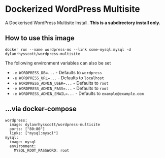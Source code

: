 # Dockerized WordPress Multisite

A Dockerised WordPress Multisite Install. **This is a subdirectory install only.**

## How to use this image

```docker run --name wordpress-ms --link some-mysql:mysql -d dylanrhysscott/wordpress-multisite```

The following environment variables can also be set

* ```-e WORDPRESS_DB=...``` - Defaults to ```wordpress```
* ```-e WORDPRESS_URL=...``` - Defaults to ```localhost```
* ```-e WORDPRESS_ADMIN_USER=...``` - Defaults to ```root```
* ```-e WORDPRESS_ADMIN_PASS=...``` - Defaults to ```root```
* ```-e WORDPRESS_ADMIN_EMAIL=...``` - Defaults to ```example@example.com```

## ...via docker-compose

```
wordpress:
  image: dylanrhysscott/wordpress-multisite
  ports: ["80:80"]
  links: ["mysql:mysql"]
mysql:
  image: mysql
  environment:
    MYSQL_ROOT_PASSWORD: root
```
